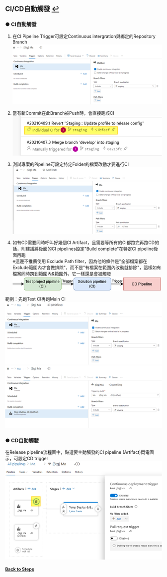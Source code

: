 ## CI/CD自動觸發 [↩](CICD%E8%A9%B3%E7%B4%B0%E6%B5%81%E7%A8%8B%E7%AD%86%E8%A8%98.md)

### ● CI自動觸發
1. 在CI Pipeline Trigger可設定Continuous intergration與綁定的Repository Branch
<br> ![](images/7-1.png)<br>

2. 當有新Commit在此Branch被Push時，會直接跑該CI
<br> ![](images/7-2.png)<br>

3. 測試專案的Pipeline可設定特定Folder的檔案改動才要進行CI
<br> ![](images/7-3.png)<br>

4. 如有CD需要同時呼叫好幾個CI Artifact，且需要等所有的CI都跑完再跑CD的話，則建議將後面的CI pipelines設定"Build complete"在特定CI pipeline後面再跑 <br>
※這邊不推薦使用 Exclude Path filter，因為他的條件是"全部檔案都在Exclude範圍內才會做排除"，而不是"有檔案在範圍內改動就排除"，這樣如有檔案同時跨到範圍內&範圍外，它一樣還是會被觸發
<br> ![](images/7-4.png)<br>


範例：先跑Test CI再跑Main CI
<br> ![](images/7-5.png)
 ![](images/7-6.png)<br>







### ● CD自動觸發
在Release pipeline流程圖中，點選要主動觸發的CI pipeline (Artifact)閃電圖示，可設定CD trigger
<br> ![](images/7-7.png)<br>




#### [Back to Steps](CICD%E8%A9%B3%E7%B4%B0%E6%B5%81%E7%A8%8B%E7%AD%86%E8%A8%98.md)